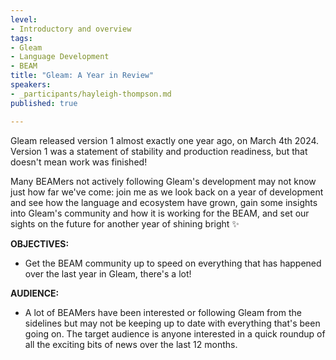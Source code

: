 ```yaml
---
level:
- Introductory and overview
tags:
- Gleam
- Language Development
- BEAM
title: "Gleam: A Year in Review"
speakers:
- _participants/hayleigh-thompson.md
published: true

---
```

Gleam released version 1 almost exactly one year ago, on March 4th 2024. Version 1 was a statement of stability and production readiness, but that doesn't mean work was finished!

Many BEAMers not actively following Gleam's development may not know just how far we've come: join me as we look back on a year of development and see how the language and ecosystem have grown, gain some insights into Gleam's community and how it is working for the BEAM, and set our sights on the future for another year of shining bright ✨

**OBJECTIVES:**
- Get the BEAM community up to speed on everything that has happened over the last year in Gleam, there's a lot!

**AUDIENCE:**
- A lot of BEAMers have been interested or following Gleam from the sidelines but may not be keeping up to date with everything that's been going on. The target audience is anyone interested in a quick roundup of all the exciting bits of news over the last 12 months.
